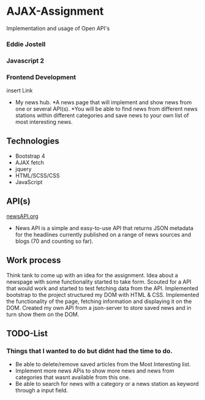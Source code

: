 # AJAX-Assignment
Implementation and usage of Open API's



### Eddie Jostell
### Javascript 2
### Frontend Development

insert Link 

> 
* My news hub.
*A news page that will implement and show news from one or several API(s).
*You will be able to find news from different news stations within different categories and save news to your own list of most interesting news.
> 

>
## Technologies
* Bootstrap 4
* AJAX fetch
* jquery
* HTML/SCSS/CSS
* JavaScript
>

>
## API(s)
[newsAPI.org](https://www.newsAPI.org "newsAPI Homepage")
* News API is a simple and easy-to-use API that returns JSON metadata for the headlines currently published on a range of news sources and blogs (70 and counting so far).
>

>
## Work process
Think tank to come up with an idea for the assignment.
Idea about a newspage with some functionality started to take form.
Scouted for a API that would work and started to test fetching data from the API.
Implemented bootstrap to the project structured my DOM with HTML & CSS.
Implemented the functionality of the page, fetching information and displaying it on the DOM.
Created my own API from a json-server to store saved news and in turn show them on the DOM.
>

>
## TODO-List
### Things that I wanted to do but didnt had the time to do.
* Be able to delete/remove saved articles from the Most Interesting list.
* Implement more news APis to show more news and news from categories that wasnt available from this one.
* Be able to search for news with a category or a news station as keyword through a input field.
>